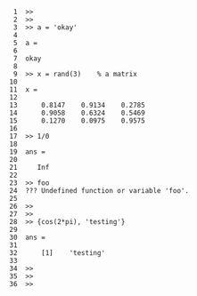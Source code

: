      1	>>
     2	>>
     3	>> a = 'okay'
     4
     5	a =
     6
     7	okay
     8
     9	>> x = rand(3)    % a matrix
    10
    11	x =
    12
    13	    0.8147    0.9134    0.2785
    14	    0.9058    0.6324    0.5469
    15	    0.1270    0.0975    0.9575
    16
    17	>> 1/0
    18
    19	ans =
    20
    21	   Inf
    22
    23	>> foo
    24	??? Undefined function or variable 'foo'.
    25
    26	>>
    27	>>
    28	>> {cos(2*pi), 'testing'}
    29
    30	ans =
    31
    32	    [1]    'testing'
    33
    34	>>
    35	>>
    36	>>
